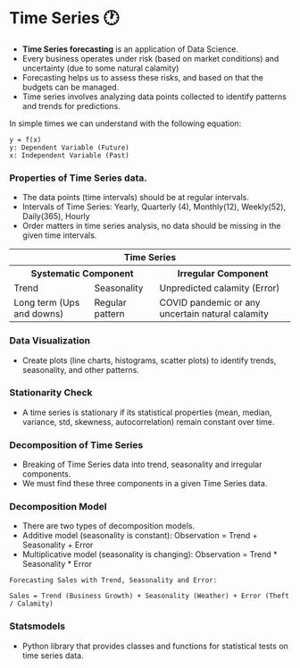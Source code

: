 # Time Series 🕐

- **Time Series forecasting** is an application of Data Science.
- Every business operates under risk (based on market conditions) and uncertainty (due to some natural calamity)
- Forecasting helps us to assess these risks, and based on that the budgets can be managed.
- Time series involves analyzing data points collected to identify patterns and trends for predictions.

In simple times we can understand with the following equation:
```
y = f(x)
y: Dependent Variable (Future)
x: Independent Variable (Past)
```

### Properties of Time Series data.
- The data points (time intervals) should be at regular intervals.
- Intervals of Time Series: Yearly, Quarterly (4), Monthly(12), Weekly(52), Daily(365), Hourly
- Order matters in time series analysis, no data should be missing in the given time intervals.

<table>
  <tr><th colspan=3>Time Series</th></tr>
  <tr><th colspan=2>Systematic Component</th><th colspan=1>Irregular Component</th></tr>
  <tr><td>Trend</td><td>Seasonality</td><td>Unpredicted calamity (Error)</td></tr>
  <tr><td>Long term (Ups and downs)</td><td>Regular pattern</td><td>COVID pandemic or any uncertain natural calamity</td></tr>
</table>  

### Data Visualization
- Create plots (line charts, histograms, scatter plots) to identify trends, seasonality, and other patterns.

### Stationarity Check 
- A time series is stationary if its statistical properties (mean, median, variance, std, skewness, autocorrelation) remain constant over time.

### Decomposition of Time Series 
- Breaking of Time Series data into trend, seasonality and irregular components.
- We must find these three components in a given Time Series data.
 
### Decomposition Model
- There are two types of decomposition models.
- Additive model (seasonality is constant): Observation = Trend + Seasonality + Error
- Multiplicative model (seasonality is changing): Observation = Trend * Seasonality * Error

```
Forecasting Sales with Trend, Seasonality and Error:

Sales = Trend (Business Growth) + Seasonality (Weather) + Error (Theft / Calamity)
```

### Statsmodels 
- Python library that provides classes and functions for statistical tests on time series data.
